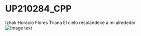 # UP210284_CPP
Izhak Horacio Flores Triana 
El cielo resplandece a mi alrededor
![Image text](https://github.com/UP210284/UP210284_CPP/blob/main/README.md/aaaaa.jpg)